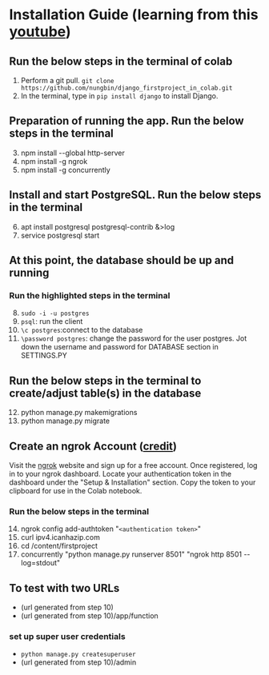# Installation Guide (learning from this [youtube](https://youtu.be/0roB7wZMLqI?si=4pS1F9CYk2xuM_oN))

## Run the below steps in the terminal of colab
1. Perform a git pull. ```git clone https://github.com/nungbin/django_firstproject_in_colab.git```
2. In the terminal, type in ```pip install django``` to install Django.

## Preparation of running the app. Run the below steps in the terminal
3. npm install --global http-server
4. npm install -g ngrok
5. npm install -g concurrently

## Install and start PostgreSQL. Run the below steps in the terminal
6. apt install postgresql postgresql-contrib &>log
7. service postgresql start

## At this point, the database should be up and running
### Run the highlighted steps in the terminal
8. ```sudo -i -u postgres```
9. ```psql```: run the client
10. ```\c postgres```:connect to the database
11. ```\password postgres```: change the password for the user postgres. Jot down the username and password for DATABASE section in SETTINGS.PY

## Run the below steps in the terminal to create/adjust table(s) in the database
12. python manage.py makemigrations
13. python manage.py migrate

## Create an ngrok Account ([credit](https://github.com/MohamedEmad300/Hosting-Web-Apps-on-Colab?tab=readme-ov-file))
Visit the [ngrok](https://ngrok.com/) website and sign up for a free account.
Once registered, log in to your ngrok dashboard.
Locate your authentication token in the dashboard under the "Setup & Installation" section.
Copy the token to your clipboard for use in the Colab notebook.
### Run the below steps in the terminal
14. ngrok config add-authtoken "```<authentication token>```"
15. curl ipv4.icanhazip.com
16. cd /content/firstproject
17. concurrently "python manage.py runserver 8501" "ngrok http 8501 --log=stdout"

## To test with two URLs
* (url generated from step 10)
* (url generated from step 10)/app/function
### set up super user credentials
* ```python manage.py createsuperuser```
* (url generated from step 10)/admin

